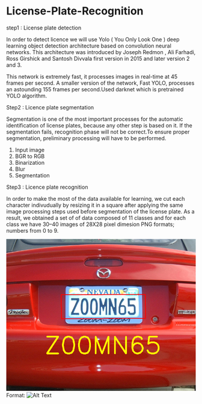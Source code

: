 # License-Plate-Recognition

step1 : License plate detection

In order to detect licence we will use Yolo ( You Only Look One ) deep learning object detection architecture based on convolution neural networks.
This architecture was introduced by Joseph Redmon , Ali Farhadi, Ross Girshick and Santosh Divvala first version in 2015 and later version 2 and 3.


This network is extremely fast, it processes images in real-time at 45 frames per second. A smaller version of the network, Fast YOLO, processes an astounding 155 frames per second.Used darknet which is pretrained YOLO algorithm.


Step2 : Licence plate segmentation

Segmentation is one of the most important processes for the automatic identification of license plates, because any other step is based on it. If the segmentation fails, recognition phase will not be correct.To ensure proper segmentation, preliminary processing will have to be performed.
1. Input image 
2. BGR to RGB
3. Binarization
4. Blur
5. Segmentation

Step3 : Licence plate recognition

In order to make the most of the data available for learning, we cut each character indivudually by resizing it in a square after applying the same image processing steps used before segmentation of the license plate. As a result, we obtained a set of of data composed of 11 classes and for each class we have 30–40 images of 28X28 pixel dimesion PNG formats; numbers from 0 to 9.


![GitHub Logo](/OpenCV_3_License_Plate_Recognition_Python-master/imgOriginalScene.png)
Format: ![Alt Text](url)

